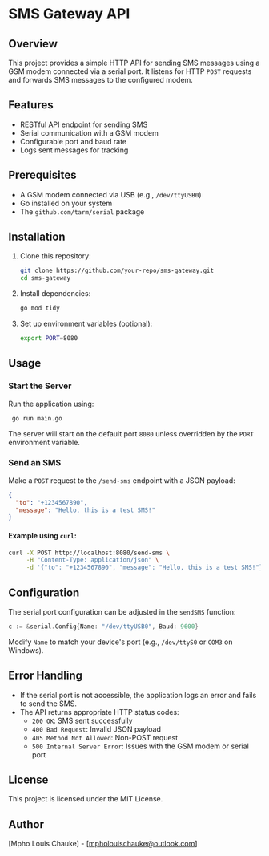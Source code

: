 # SMS Gateway API

## Overview
This project provides a simple HTTP API for sending SMS messages using a GSM modem connected via a serial port. It listens for HTTP `POST` requests and forwards SMS messages to the configured modem.

## Features
- RESTful API endpoint for sending SMS
- Serial communication with a GSM modem
- Configurable port and baud rate
- Logs sent messages for tracking

## Prerequisites
- A GSM modem connected via USB (e.g., `/dev/ttyUSB0`)
- Go installed on your system
- The `github.com/tarm/serial` package

## Installation
1. Clone this repository:
   ```sh
   git clone https://github.com/your-repo/sms-gateway.git
   cd sms-gateway
   ```
2. Install dependencies:
   ```sh
   go mod tidy
   ```
3. Set up environment variables (optional):
   ```sh
   export PORT=8080
   ```

## Usage
### Start the Server
Run the application using:
```sh
 go run main.go
```
The server will start on the default port `8080` unless overridden by the `PORT` environment variable.

### Send an SMS
Make a `POST` request to the `/send-sms` endpoint with a JSON payload:
```json
{
  "to": "+1234567890",
  "message": "Hello, this is a test SMS!"
}
```
#### Example using `curl`:
```sh
curl -X POST http://localhost:8080/send-sms \
     -H "Content-Type: application/json" \
     -d '{"to": "+1234567890", "message": "Hello, this is a test SMS!"}'
```

## Configuration
The serial port configuration can be adjusted in the `sendSMS` function:
```go
c := &serial.Config{Name: "/dev/ttyUSB0", Baud: 9600}
```
Modify `Name` to match your device's port (e.g., `/dev/ttyS0` or `COM3` on Windows).

## Error Handling
- If the serial port is not accessible, the application logs an error and fails to send the SMS.
- The API returns appropriate HTTP status codes:
  - `200 OK`: SMS sent successfully
  - `400 Bad Request`: Invalid JSON payload
  - `405 Method Not Allowed`: Non-POST request
  - `500 Internal Server Error`: Issues with the GSM modem or serial port

## License
This project is licensed under the MIT License.

## Author
[Mpho Louis Chauke] - [mpholouischauke@outlook.com]

